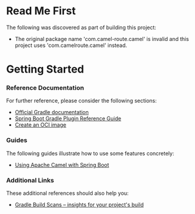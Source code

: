 # Read Me First
The following was discovered as part of building this project:

* The original package name 'com.camel-route.camel' is invalid and this project uses 'com.camelroute.camel' instead.

# Getting Started

### Reference Documentation
For further reference, please consider the following sections:

* [Official Gradle documentation](https://docs.gradle.org)
* [Spring Boot Gradle Plugin Reference Guide](https://docs.spring.io/spring-boot/docs/2.6.9/gradle-plugin/reference/html/)
* [Create an OCI image](https://docs.spring.io/spring-boot/docs/2.6.9/gradle-plugin/reference/html/#build-image)

### Guides
The following guides illustrate how to use some features concretely:

* [Using Apache Camel with Spring Boot](https://camel.apache.org/camel-spring-boot/latest/spring-boot.html)

### Additional Links
These additional references should also help you:

* [Gradle Build Scans – insights for your project's build](https://scans.gradle.com#gradle)

